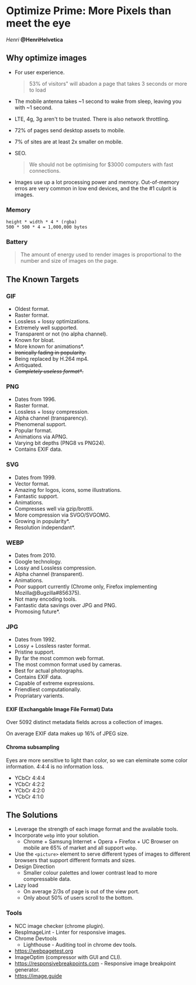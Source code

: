 # Optimize Prime: More Pixels than meet the eye

_Henri_ **@HenriHelvetica**

## Why optimize images

- For user experience.

  > 53% of visitors" will abadon a page that takes 3 seconds or more to load

- The mobile antenna takes ~1 second to wake from sleep, leaving you with ~1 second.

- LTE, 4g, 3g aren't to be trusted. There is also network throttling.

- 72% of pages send desktop assets to mobile.

- 7% of sites are at least 2x smaller on mobile.

- SEO.

  > We should not be optimising for $3000 computers with fast connections.

- Images use up a lot processing power and memory. Out-of-memory erros are very common in low end devices, and the the #1 culprit is images.

### Memory

```
height * width * 4 * (rgba)
500 * 500 * 4 = 1,000,000 bytes
```

### Battery

> The amount of energy used to render images is proportional to the number and size of images on the page.

## The Known Targets

### GIF

- Oldest format.
- Raster format.
- Lossless + lossy optimizations.
- Extremely well supported.
- Transparent or not (no alpha channel).
- Known for bloat.
- More known for animations*.
- ~~Ironically fading in popularity.~~
- Being replaced by H.264 mp4.
- Antiquated.
- ~~*Completely useless format\**.~~

### PNG

- Dates from 1996.
- Raster format.
- Lossless + lossy compression.
- Alpha channel (transparency).
- Phenomenal support.
- Popular format.
- Animations via APNG.
- Varying bit depths (PNG8 vs PNG24).
- Contains EXIF data.

### SVG

- Dates from 1999.
- Vector format.
- Amazing for logos, icons, some illustrations.
- Fantastic support.
- Animations.
- Compresses well via gzip/brottli.
- More compression via SVGO/SVGOMG.
- Growing in popularity*.
- Resolution independant*.

### WEBP

- Dates from 2010.
- Google technology.
- Lossy and Lossless compression.
- Alpha channel (transparent).
- Animations.
- Poor support currently (Chrome only, Firefox implementing Mozilla@Bugzilla#856375).
- Not many encoding tools.
- Fantastic data savings over JPG and PNG.
- Promosing future*.

### JPG

- Dates from 1992.
- Lossy + Lossless raster format.
- Pristine support.
- By far the most common web format.
- The most common format used by cameras.
- Best for actual photographs.
- Contains EXIF data.
- Capable of extreme expressions.
- Friendliest computationally.
- Propriatary varients.

#### EXIF (Exchangable Image File Format) Data

Over 5092 distinct metadata fields across a collection of images.

On average EXIF data makes up 16% of JPEG size.

#### Chroma subsampling

Eyes are more sensitive to light than color, so we can eleminate some color information. 4:4:4 is no information loss. 

- YCbCr 4:4:4
- YCbCr 4:2:2
- YCbCr 4:2:0
- YCbCr 4:1:0

## The Solutions

- Leverage the strength of each image format and the available tools.
- Incorporate `webp` into your solution.
  - Chrome + Samsung Internet + Opera + Firefox + UC Browser on mobile are 65% of market and all support `webp`.
- Use the `<picture>` element to serve different types of images to different browsers that support different formats and sizes.
- Design Direction
  - Smaller colour palettes and lower contrast lead to more compressable data.
- Lazy load
  - On average 2/3s of page is out of the view port.
  - Only about 50% of users scroll to the bottom.

### Tools

- NCC image checker (chrome plugin).
- RespImageLint - Linter for responsive images.
- Chrome Devtools
  - Lighthouse - Auditing tool in chrome dev tools.
- https://webpagetest.org
- ImageOptim (compressor with GUI and CLI).
- https://responsivebreakpoints.com - Responsive image breakpoint generator.
- https://image.guide